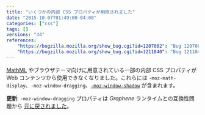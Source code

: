 ```yaml
---
title: "いくつかの内部 CSS プロパティが削除されました"
date: "2015-10-07T01:49:00-04:00"
categories: ["css"]
tags: []
versions: "44"
references:
    "https://bugzilla.mozilla.org/show_bug.cgi?id=1207002": "Bug 1207002 - Restrict MathML-related internal properties to only be accessible in UA sheets"
    "https://bugzilla.mozilla.org/show_bug.cgi?id=1211040": "Bug 1211040 - Restrict -moz-window-{dragging, shadow} to chrome only"
---
```

[MathML](https://developer.mozilla.org/ja/docs/Web/MathML) やブラウザテーマ向けに用意されている一部の内部 CSS プロパティが Web コンテンツから使用できなくなりました。これらには `-moz-math-display`、`-moz-window-dragging`、[`-moz-window-shadow`](https://developer.mozilla.org/ja/docs/Web/CSS/-moz-window-shadow) が含まれます。

**更新**: `-moz-window-dragging` プロパティは *Graphene* ランタイムとの互換性問題から [元に戻されました](https://bugzilla.mozilla.org/show_bug.cgi?id=1212607)。
